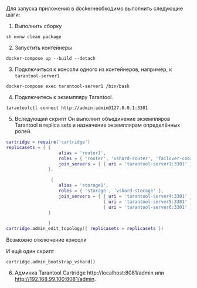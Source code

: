 Для запуска приложения в dockerнеобходимо выполнить следующие шаги:

1. Выполнить сборку 
```
sh mvnw clean package
```

2. Запустить контейнеры

```shell
docker-compose up --build --detach
```   

3. Подключиться к консоли одного из контейнеров, например, к `tarantool-server1`

```shell
docker-compose exec tarantool-server1 /bin/bash
```

4. Подключитесь  к экземпляру Tarantool.

```shell
tarantoolctl connect http://admin:admin@127.0.0.1:3301
```

5. Вследующий скрипт
   Он выполнит объединение экземпляров Tarantool в replica sets и назначение экземплярам определённых ролей.

```lua
cartridge = require('cartridge')
replicasets = { {
                    alias = 'router1',
                    roles = { 'router', 'vshard-router', 'failover-coordinator' },
                    join_servers = { { uri = 'tarantool-server1:3301' } }
                },

                 {
                    alias = 'storage1',
                    roles = { 'storage', 'vshard-storage' },
                    join_servers = { { uri = 'tarantool-server4:3301' },
                                     { uri = 'tarantool-server5:3301' },
                                     { uri = 'tarantool-server6:3301' } }
                }

                }
cartridge.admin_edit_topology({ replicasets = replicasets })
```

Возможно отключение консоли

И ещё один скрипт

```
cartridge.admin_bootstrap_vshard()
```
6. Админка Tarantool Cartridge http://localhost:8081/admin или
   http://192.168.99.100:8081/admin.
   
   